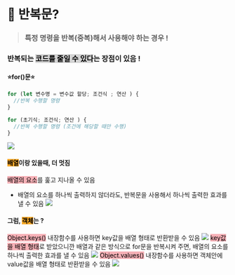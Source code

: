 # 🔔 반복문?

> ### 특정 명령을 반복(중복)해서 사용해야 하는 경우 !

### 반복되는 <span style='background-color: #d3d3d3; color:#000'>코드를 줄일 수 있다</span>는 장점이 있음 !

#### ⭐for()문⭐

```js
for (let 변수명 = 변수값 할당; 조건식 ; 연산 ) {
  //반복 수행할 명령
}

for (초기식; 조건식; 연산 ) {
  //반복 수행할 명령 (조건에 해당할 때만 수행)
}
```

![](https://velog.velcdn.com/images/gazero_/post/4a6162bf-3ce9-4d61-b14b-7fd42c54e866/image.png)

#### <span style='background-color: #f9a828; color:#000'>배열</span>이랑 있을때, 더 멋짐

<span style='background-color: #f6b0b6; color:#000'>배열의 요소</span>를 훑고 지나올 수 있음

- 배열의 요소를 하나씩 출력하지 않더라도, 반복문을 사용해서 하나씩 출력한 효과를 낼 수 있음
  ![](https://velog.velcdn.com/images/gazero_/post/f54f5c67-2946-4a53-80ad-66a689a2eedc/image.png)

#### 그럼, <span style='background-color: #f9a828; color:#000'>객체</span>는 ?

<span style='background-color: #f6b0b6; color:#000'>Object.keys()</span> 내장함수를 사용하면 key값을 배열 형태로 반환받을 수 있음
![](https://velog.velcdn.com/images/gazero_/post/423b3579-f00c-47de-9d69-697fe2b3ac37/image.png)
<span style='background-color: #f6b0b6; color:#000'>key값을 배열 형태</span>로 받았으니깐 배열과 같은 방식으로 for문을 반복시켜 주면, 배열의 요소를 하나씩 출력한 효과를 낼 수 있음
![](https://velog.velcdn.com/images/gazero_/post/02312ed5-1325-4793-8e2f-07ad473a8a03/image.png)
<span style='background-color: #f6b0b6; color:#000'>Object.values()</span> 내장함수를 사용하면 객체안에 value값을 배열 형태로 반환받을 수 있음
![](https://velog.velcdn.com/images/gazero_/post/a5db9126-a91f-46d0-a8b1-818f8901df8d/image.png)
